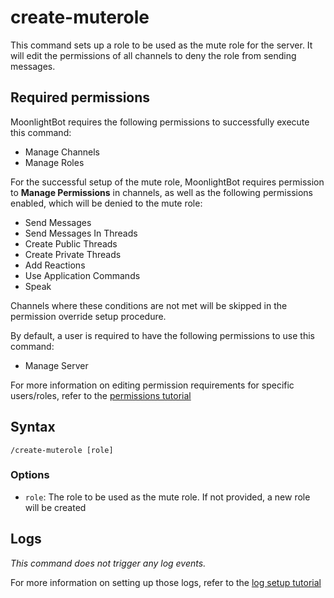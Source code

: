 # create-muterole

This command sets up a role to be used as the mute role for the server. It will edit the permissions of all channels to
deny the role from sending messages.


## Required permissions

MoonlightBot requires the following permissions to successfully execute this command:

* Manage Channels
* Manage Roles

For the successful setup of the mute role, MoonlightBot requires permission to **Manage Permissions** in channels, as
well as the following permissions enabled, which will be denied to the mute role:

* Send Messages
* Send Messages In Threads
* Create Public Threads
* Create Private Threads
* Add Reactions
* Use Application Commands
* Speak

Channels where these conditions are not met will be skipped in the permission override setup procedure.

By default, a user is required to have the following permissions to use this command:

* Manage Server

For more information on editing permission requirements for specific users/roles, refer to
the [permissions tutorial](<linkToPermissionsTutorial>)

## Syntax

```text
/create-muterole [role]
```

### Options

* `role`: The role to be used as the mute role. If not provided, a new role will be created

## Logs

*This command does not trigger any log events.*

For more information on setting up those logs, refer to the [log setup tutorial](<linkToLogTutorial>)